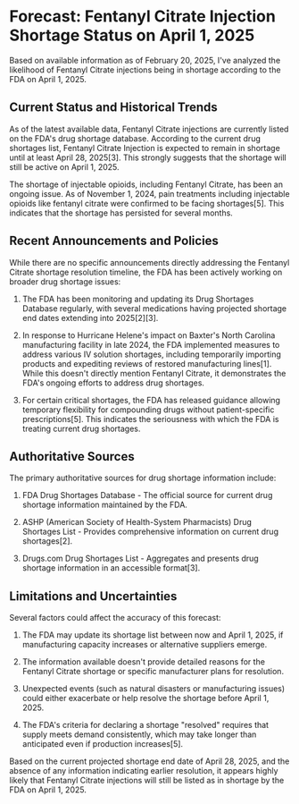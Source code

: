 # Forecast: Fentanyl Citrate Injection Shortage Status on April 1, 2025

Based on available information as of February 20, 2025, I've analyzed the likelihood of Fentanyl Citrate injections being in shortage according to the FDA on April 1, 2025.

## Current Status and Historical Trends

As of the latest available data, Fentanyl Citrate injections are currently listed on the FDA's drug shortage database. According to the current drug shortages list, Fentanyl Citrate Injection is expected to remain in shortage until at least April 28, 2025[3]. This strongly suggests that the shortage will still be active on April 1, 2025.

The shortage of injectable opioids, including Fentanyl Citrate, has been an ongoing issue. As of November 1, 2024, pain treatments including injectable opioids like fentanyl citrate were confirmed to be facing shortages[5]. This indicates that the shortage has persisted for several months.

## Recent Announcements and Policies

While there are no specific announcements directly addressing the Fentanyl Citrate shortage resolution timeline, the FDA has been actively working on broader drug shortage issues:

1. The FDA has been monitoring and updating its Drug Shortages Database regularly, with several medications having projected shortage end dates extending into 2025[2][3].

2. In response to Hurricane Helene's impact on Baxter's North Carolina manufacturing facility in late 2024, the FDA implemented measures to address various IV solution shortages, including temporarily importing products and expediting reviews of restored manufacturing lines[1]. While this doesn't directly mention Fentanyl Citrate, it demonstrates the FDA's ongoing efforts to address drug shortages.

3. For certain critical shortages, the FDA has released guidance allowing temporary flexibility for compounding drugs without patient-specific prescriptions[5]. This indicates the seriousness with which the FDA is treating current drug shortages.

## Authoritative Sources

The primary authoritative sources for drug shortage information include:

1. FDA Drug Shortages Database - The official source for current drug shortage information maintained by the FDA.

2. ASHP (American Society of Health-System Pharmacists) Drug Shortages List - Provides comprehensive information on current drug shortages[2].

3. Drugs.com Drug Shortages List - Aggregates and presents drug shortage information in an accessible format[3].

## Limitations and Uncertainties

Several factors could affect the accuracy of this forecast:

1. The FDA may update its shortage list between now and April 1, 2025, if manufacturing capacity increases or alternative suppliers emerge.

2. The information available doesn't provide detailed reasons for the Fentanyl Citrate shortage or specific manufacturer plans for resolution.

3. Unexpected events (such as natural disasters or manufacturing issues) could either exacerbate or help resolve the shortage before April 1, 2025.

4. The FDA's criteria for declaring a shortage "resolved" requires that supply meets demand consistently, which may take longer than anticipated even if production increases[5].

Based on the current projected shortage end date of April 28, 2025, and the absence of any information indicating earlier resolution, it appears highly likely that Fentanyl Citrate injections will still be listed as in shortage by the FDA on April 1, 2025.